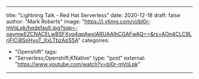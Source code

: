 
--- 

title: "Lightning Talk - Red Hat Serverless"
date: 2020-12-18
draft: false
author: "Mark Roberts"
image: "https://i.ytimg.com/vi/bl0r-mVqLpk/hqdefault.jpg?sqp=-oaymwEZCNACELwBSFXyq4qpAwsIARUAAIhCGAFwAQ==&rs=AOn4CLC9LrjFlCj8SpHyuT_XxLTbzApS5A"
categories:
- "Openshift"
tags:
- "Serverless;Openshift;KNative"
type: "post"
external: "https://www.youtube.com/watch?v=bl0r-mVqLpk"
---
